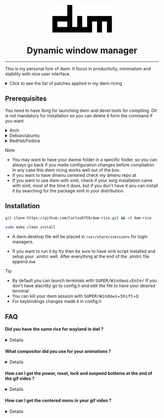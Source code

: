 <div align="center">
  <img src="./dwm.png" alt="dwm-logo-bordered" width="195" height="90"/>

  # Dynamic window manager

</div>

---
This is my personal fork of dwm. It focus in productivity, minimalism and stability with nice user interface.

<details>
  <summary> Click to see the list of patches applied in my dwm ricing </summary>
  
  - alwaysCenter
  - attachBottom
  - autoStart
  - moveStack
  - pertag
  - status2d
  - vanityGapps [Includes bottom stack, gridmode, fibonnaci layouts and more]
  - warp

</details>

## Prerequisites
You need to have Xorg for launching dwm and devel tools for compiling. Git is not mandatory for installation so you can delete it form the command if you want.

<details>
  <summary>Arch</summary>

  ```sh
  sudo pacman -S base base-devel xorg git
  ```
</details>

<details>
  <summary>Debian/ubuntu</summary>

  ```sh
  sudo apt install build-essential xorg git
  ```
  
</details>

<details>
  <summary>RedHat/Fedora</summary>

  ```sh
  sudo dnf install @base-x gitt && sudo dnf groupinstall "Development Tools" "Development Libraries"
  ```
</details>



> [!NOTE]
> - You may want to have your dwmw folder in a specific folder, so you can always go back if you made configuration changes before compilation. In any case this dwm ricing works well out of the box.
> - If you want to have dmenu centered check my dmenu repo at 
> - If you want to use dwm with xinit, check if your xorg installation came with xinit, most of the time it does, but if you don't have it you can install it by searching for the package xinit in your distribution.

## Installation

```sh
git clone https://github.com/CarlosR759/dwm-rice.git && cd dwm-rice
```

```sh
sudo make clean install
```

- A dwm.desktop file will be placed in `/usr/share/xsessions` for login managers.

- If you want to run it by tty then be sure to have xinit script installed and setup your .xinitrc well. After everything at the end of the .xinitrc file append `dwm`

> [!TIP]
> - By default you can launch terminals with <kbd>SUPER/Windows</kbd>+<kbd>Enter</kbd> If you don't have alacritty go to config.h and edit the file to have your desired terminal.
> - You can kill your dwm session with <kbd>SUPER/Windows</kbd>+<kbd>Shift</kbd>+<kbd>Q<kbd>
> - For keybindings changes made it in config.h

## FAQ

#### Did you have  the same rice for wayland in dwl ? 

<details>

No I dont have it. Since I want my system to be stable for work intentions, i made the decision to use dwm. Maybe in the future I could make it, but only if I see that dwl + patches is stable and the switching from Xorg is a better choice for productivity.
</details>

#### What compositor did you use for your animations ? 

<details>

I use the default picom made by yshui which is the default in many distros. FT-Labs and PiJulius picoms are also great adn with more animations, but doesn't have the same support as yshui picom and are experimental. So for stability reasons I decided to use yshui picom, so less fancy animations but stable and comfy system.
</details>

#### How can I get the power, reset, lock and suspend bottoms at the end of the gif video ?

<details>

Just get my dot files or use the content of my rofi content in your .config folder. This also can be applied to my picom config if you like the animations.
</details>

#### How can I get the centered menu in  your gif video ? 

<details>

Just go to my dmenu repo and install it
</details>
